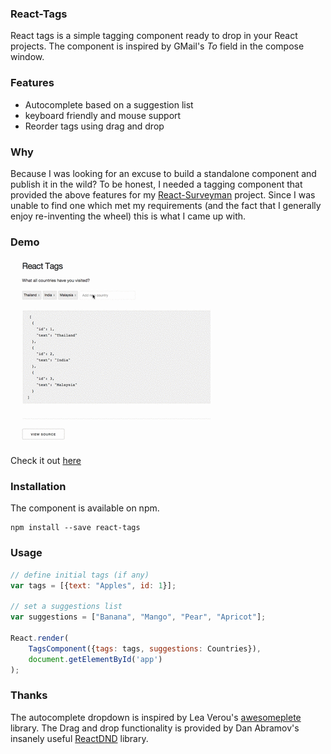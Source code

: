 ### React-Tags

React tags is a simple tagging component ready to drop in your React projects. The component is inspired by GMail's *To* field in the compose window. 

### Features
- Autocomplete based on a suggestion list
- keyboard friendly and mouse support
- Reorder tags using drag and drop


### Why
Because I was looking for an excuse to build a standalone component and publish it in the wild? To be honest, I needed a tagging component that provided the above features for my [React-Surveyman](http://github.com/prakhar1989/react-surveyman) project. Since I was unable to find one which met my requirements (and the fact that I generally enjoy re-inventing the wheel) this is what I came up with.


### Demo

![img](demo.gif)

Check it out [here](http://prakhar.me/react-tags/example)


### Installation
The component is available on npm. 

```
npm install --save react-tags
```

### Usage

```javascript
// define initial tags (if any)
var tags = [{text: "Apples", id: 1}];

// set a suggestions list
var suggestions = ["Banana", "Mango", "Pear", "Apricot"];

React.render(
    TagsComponent({tags: tags, suggestions: Countries}), 
    document.getElementById('app')
);
```

### Thanks
The autocomplete dropdown is inspired by Lea Verou's [awesomeplete](https://github.com/LeaVerou/awesomplete) library. The Drag and drop functionality is provided by Dan Abramov's insanely useful [ReactDND](https://github.com/gaearon/react-dnd) library.
